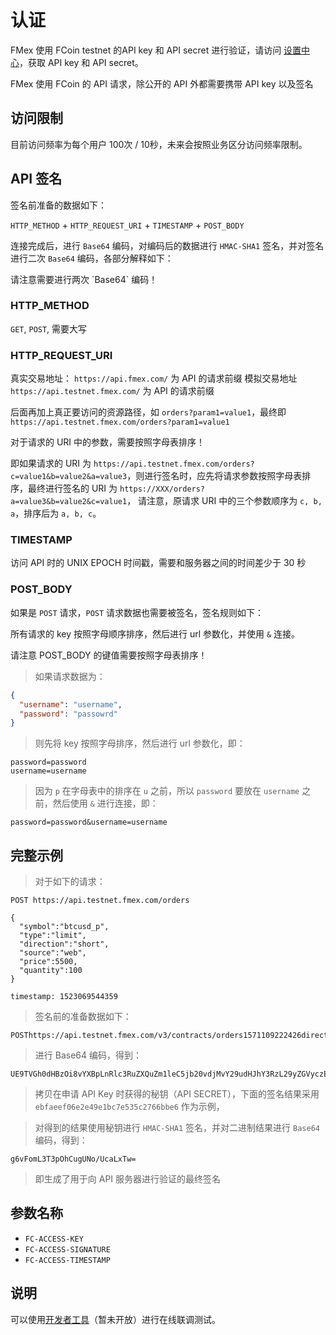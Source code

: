 # 认证


FMex 使用 FCoin testnet 的API key 和 API secret 进行验证，请访问 [设置中心](https://exchange.fcoin.com/settings/api)，获取 API key 和 API secret。

FMex 使用 FCoin 的 API 请求，除公开的 API 外都需要携带 API key 以及签名




## 访问限制

目前访问频率为每个用户 100次 / 10秒，未来会按照业务区分访问频率限制。




## API 签名

签名前准备的数据如下：

`HTTP_METHOD` + `HTTP_REQUEST_URI` + `TIMESTAMP` + `POST_BODY`

连接完成后，进行 `Base64` 编码，对编码后的数据进行 `HMAC-SHA1` 签名，并对签名进行二次 `Base64` 编码，各部分解释如下：

<aside class="warning">
请注意需要进行两次 `Base64` 编码！
</aside>

### HTTP_METHOD

`GET`, `POST`, 需要大写

### HTTP_REQUEST_URI
真实交易地址：
`https://api.fmex.com/` 为 API 的请求前缀
模拟交易地址
`https://api.testnet.fmex.com/` 为 API 的请求前缀


后面再加上真正要访问的资源路径，如 `orders?param1=value1`，最终即 `https://api.testnet.fmex.com/orders?param1=value1`

对于请求的 URI 中的参数，需要按照字母表排序！

即如果请求的 URI 为 `https://api.testnet.fmex.com/orders?c=value1&b=value2&a=value3`，则进行签名时，应先将请求参数按照字母表排序，最终进行签名的 URI 为 `https://XXX/orders?a=value3&b=value2&c=value1`，
请注意，原请求 URI 中的三个参数顺序为 `c, b, a`，排序后为 `a, b, c`。

### TIMESTAMP

访问 API 时的 UNIX EPOCH 时间戳，需要和服务器之间的时间差少于 30 秒

### POST_BODY

如果是 `POST` 请求，`POST` 请求数据也需要被签名，签名规则如下：

所有请求的 key 按照字母顺序排序，然后进行 url 参数化，并使用 `&` 连接。

<aside class="warning">
请注意 POST_BODY 的键值需要按照字母表排序！
</aside>

> 如果请求数据为：

```json
{
  "username": "username",
  "password": "passowrd"
}
```

> 则先将 key 按照字母排序，然后进行 url 参数化，即：

```
password=password
username=username
```

> 因为 `p` 在字母表中的排序在 `u` 之前，所以 `password` 要放在 `username` 之前，然后使用 `&` 进行连接，即：

```
password=password&username=username
```

## 完整示例

> 对于如下的请求：

```
POST https://api.testnet.fmex.com/orders

{
  "symbol":"btcusd_p",
  "type":"limit",
  "direction":"short",
  "source":"web",
  "price":5500,
  "quantity":100
}

timestamp: 1523069544359
```

> 签名前的准备数据如下：

```
POSThttps://api.testnet.fmex.com/v3/contracts/orders1571109222426direction=short&price=5500&quantity=100&source=WEB&symbol=btcusd_p&type=limit
```

> 进行 Base64 编码，得到：

```
UE9TVGh0dHBzOi8vYXBpLnRlc3RuZXQuZm1leC5jb20vdjMvY29udHJhY3RzL29yZGVyczE1NzExMDkyMjI0MjZkaXJlY3Rpb249c2hvcnQmcHJpY2U9NTUwMCZxdWFudGl0eT0xMDAmc291cmNlPVdFQiZzeW1ib2w9YnRjdXNkX3AmdHlwZT1saW1pdA==
```

> 拷贝在申请 API Key 时获得的秘钥（API SECRET），下面的签名结果采用 `ebfaeef06e2e49e1bc7e535c2766bbe6` 作为示例，

> 对得到的结果使用秘钥进行 `HMAC-SHA1` 签名，并对二进制结果进行 `Base64` 编码，得到：

```
g6vFomL3T3pOhCugUNo/UcaLxTw=
```

> 即生成了用于向 API 服务器进行验证的最终签名

## 参数名称

* `FC-ACCESS-KEY`
* `FC-ACCESS-SIGNATURE`
* `FC-ACCESS-TIMESTAMP`

## 说明

可以使用[开发者工具]()（暂未开放）进行在线联调测试。
